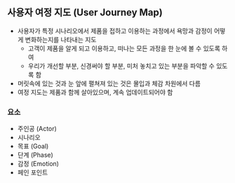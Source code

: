 ## 사용자 여정 지도 (User Journey Map)

- 사용자가 특정 시나리오에서 제품을 접하고 이용하는 과정에서 욕망과 감정이 어떻게 변화하는지를 나타내는 지도
	- 고객이 제품을 알게 되고 이용하고, 떠나는 모든 과정을 한 눈에 볼 수 있도록 하여
	- 우리가 개선할 부분, 신경써야 할 부분, 미처 놓치고 있는 부분을 파악할 수 있도록 함
- 머릿속에 있는 것과 눈 앞에 펼쳐져 있는 것은 몰입과 체감 차원에서 다름
- 여정 지도는 제품과 함께 살아있으며, 계속 업데이트되어야 함

### 요소

- 주인공 (Actor)
- 시나리오
- 목표 (Goal)
- 단계 (Phase)
- 감정 (Emotion)
- 페인 포인트

